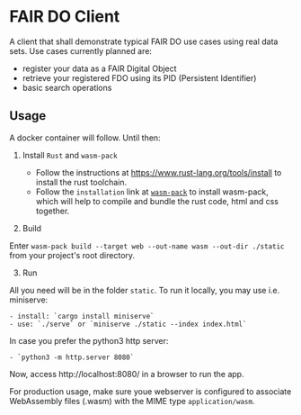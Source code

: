 # FAIR DO Client

A client that shall demonstrate typical FAIR DO use cases using real data sets. Use cases currently planned are:

- register your data as a FAIR Digital Object
- retrieve your registered FDO using its PID (Persistent Identifier)
- basic search operations

## Usage

A docker container will follow. Until then:

1. Install `Rust` and `wasm-pack`

    - Follow the instructions at https://www.rust-lang.org/tools/install to install the rust toolchain.
    - Follow the `installation` link at [`wasm-pack`](https://github.com/rustwasm/wasm-pack) to install wasm-pack, which will help to compile and bundle the rust code, html and css together.

2. Build

Enter `wasm-pack build --target web --out-name wasm --out-dir ./static` from your project's root directory.

3. Run

All you need will be in the folder `static`. To run it locally, you may use i.e. miniserve:

    - install: `cargo install miniserve`
    - use: `./serve` or `miniserve ./static --index index.html`

In case you prefer the python3 http server:

    - `python3 -m http.server 8080`

Now, access http://localhost:8080/ in a browser to run the app.

For production usage, make sure youe webserver is configured to associate WebAssembly files (.wasm) with the MIME type `application/wasm`.
